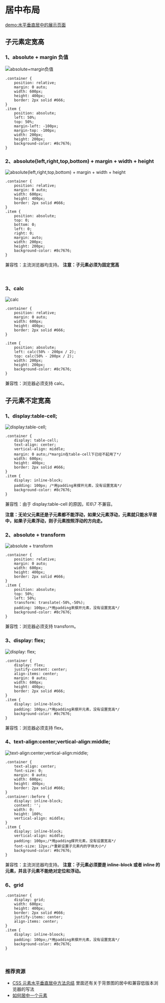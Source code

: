 # 居中布局

[demo:水平垂直居中的展示页面](https://qiqihaobenben.github.io/layout/pages/middle)

## 子元素定宽高

### 1、absolute + margin 负值

![absolute+margin负值](./images/11.png)

```
.container {
    position: relative;
    margin: 0 auto;
    width: 600px;
    height: 400px;
    border: 2px solid #666;
}
.item {
    position: absolute;
    left: 50%;
    top: 50%;
    margin-left: -100px;
    margin-top: -100px;
    width: 200px;
    height: 200px;
    background-color: #8c7676;
}
```

### 2、absolute(left,right,top,bottom) + margin + width + height

![absolute(left,right,top,bottom) + margin + width + height](./images/12.png)

```
.container {
    position: relative;
    margin: 0 auto;
    width: 600px;
    height: 400px;
    border: 2px solid #666;
}
.item {
    position: absolute;
    top: 0;
    bottom: 0;
    left: 0;
    right: 0;
    margin: auto;
    width: 200px;
    height: 200px;
    background-color: #8c7676;
}
```

兼容性：主流浏览器均支持。
**注意：子元素必须为固定宽高**

<br />

### 3、calc

![calc](./images/17.png)

```
.container {
    position: relative;
    margin: 0 auto;
    width: 600px;
    height: 400px;
    border: 2px solid #666;
}

.item {
    position: absolute;
    left: calc(50% - 200px / 2);
    top: calc(50% - 200px / 2);
    width: 200px;
    height: 200px;
    background-color: #8c7676;
}
```

兼容性：浏览器必须支持 calc。

## 子元素不定宽高

### 1、display:table-cell;

![display:table-cell;](./images/13.png)

```
.container {
    display: table-cell;
    text-align: center;
    vertical-align: middle;
    margin: 0 auto;/*margin在table-cell下已经不起用了*/
    width: 600px;
    height: 400px;
    border: 2px solid #666;
}
.item {
    display: inline-block;
    padding: 100px; /*用padding来撑开元素，没有设置宽高*/
    background-color: #8c7676;
}
```

兼容性：由于 display:table-cell 的原因，IE6\7 不兼容。

**注意：无论父元素还是子元素都不能浮动，如果父元素浮动，元素就只能水平居中，如果子元素浮动，则子元素按照浮动的方向走。**

### 2、absolute + transform

![absolute + transform](./images/14.png)

```
.container {
    position: relative;
    margin: 0 auto;
    width: 600px;
    height: 400px;
    border: 2px solid #666;
}
.item {
    position: absolute;
    top: 50%;
    left: 50%;
    transform: translate(-50%,-50%);
    padding: 100px;/*用padding来撑开元素，没有设置宽高*/
    background-color: #8c7676;
}
```

兼容性：浏览器必须支持 transform。

### 3、display: flex;

![display: flex;](./images/15.png)

```
.container {
    display: flex;
    justify-content: center;
    align-items: center;
    margin: 0 auto;
    width: 600px;
    height: 400px;
    border: 2px solid #666;
}
.item {
    display: inline-block;
    padding: 100px;/*用padding来撑开元素，没有设置宽高*/
    background-color: #8c7676;
}
```

兼容性：浏览器必须支持 flex。

### 4、text-align:center;vertical-align:middle;

![text-align:center;vertical-align:middle;](./images/16.png)

```
.container {
    text-align: center;
    font-size: 0;
    margin: 0 auto;
    width: 600px;
    height: 400px;
    border: 2px solid #666;
}
.container::before {
    display: inline-block;
    content: '';
    width: 0;
    height: 100%;
    vertical-align: middle;
}
.item {
    display: inline-block;
    vertical-align: middle;
    padding: 100px;/*用padding撑开元素，没有设置宽高*/
    font-size: 12px;/*重新设置子元素内的字体大小*/
    background-color: #8c7676;
}
```

兼容性：主流浏览器均支持。
**注意：子元素必须要是 inline-block 或者 inline 的元素，并且子元素不能绝对定位和浮动。**

### 6、grid

```
.container {
    display: grid;
    width: 600px;
    height: 400px;
    border: 2px solid #666;
    justify-items: center;
    align-items: center;
}
.item {
    display: inline-bloock;
    padding: 100px;/*用padding来撑开元素，没有设置宽高*/
    background-color: #8c7676;
}
```

<br />

### 推荐资源

- [CSS 元素水平垂直居中方法总结](http://www.cnblogs.com/Dudy/p/4085292.html)
  里面还有关于背景图的居中和兼容低版本浏览器的写法
- [如何居中一个元素](https://github.com/ljianshu/Blog/issues/29)
